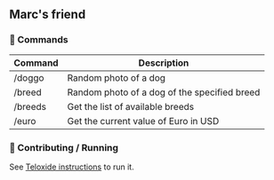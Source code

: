 Marc's friend
--- 

### 📝 Commands
| Command | Description |
|---------|-------------|
| /doggo  | Random photo of a dog |
| /breed <breed-name> | Random photo of a dog of the specified breed |
| /breeds | Get the list of available breeds |
| /euro | Get the current value of Euro in USD | 


### 🧰 Contributing / Running
See [Teloxide instructions](https://github.com/teloxide/teloxide#setting-up-your-environment) to run it.